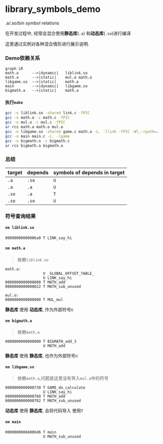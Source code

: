 # library_symbols_demo
.a/.so/bin symbol relations

在开发过程中, 经常会混合使用**静态库**(`.a`) 和**动态库**(`.so`)进行编译

这里通过实例对各种混合情形进行展示说明. 

### Demo依赖关系
```
graph LR
math.a      -->|dynamic|   liblink.so
math.a      -->|static|    mul.o math.o
libgame.so  -->|static|    math.a
main        -->|dynamic|   libgame.so
bigmath.a   -->|static|    math.a
```
#### 执行`make`
```bash
gcc -o liblink.so -shared link.c -fPIC
gcc -o math.o -c math.c -fPIC
gcc -o mul.o -c mul.c -fPIC
ar rcs math.a math.o mul.o
gcc -o libgame.so -shared game.c math.a -L. -llink -fPIC -Wl,-rpath=.
gcc -o main main.c -L. -lgame
gcc -o bigmath.o -c bigmath.c
ar rcs bigmath.a bigmath.o
```

### 总结

target|depends|symbols of depends in target
------|-------|-----
`.a`|`.so`|`U`
`.a`|`.a`|`U`
`.so`|`.a`|`T`
`.so`|`.so`|`U`

### 符号查询结果

#### `nm liblink.so`
```
00000000000006a0 T LINK_say_hi
```

#### `nm math.a`
> 依赖`liblink.so`
```
math.a:
                 U _GLOBAL_OFFSET_TABLE_
                 U LINK_say_hi
0000000000000000 T MATH_add
0000000000000022 T MATH_sub_unused

mul.o:
0000000000000000 T MUL_mul
```
**静态库** 使用 **动态库**, 作为外部符号`U`


#### `nm bigmath.a`
> 依赖`math.a`
```
0000000000000000 T BIGMATH_add_3
                 U MATH_add
```
**静态库** 使用 **静态库**, 也作为外部符号`U`

#### `nm libgame.so`
> 依赖`math.a`,问题是这里没有导入`mul.a`中的符号
 
```
0000000000000730 T GAME_do_calculate
                 U LINK_say_hi
0000000000000760 T MATH_add
0000000000000782 T MATH_sub_unused
```
**动态库** 使用 **静态库**,  会将代码导入 使用`T`

#### `nm main`
```
00000000004006d6 T main
                 U MATH_sub_unused
```
